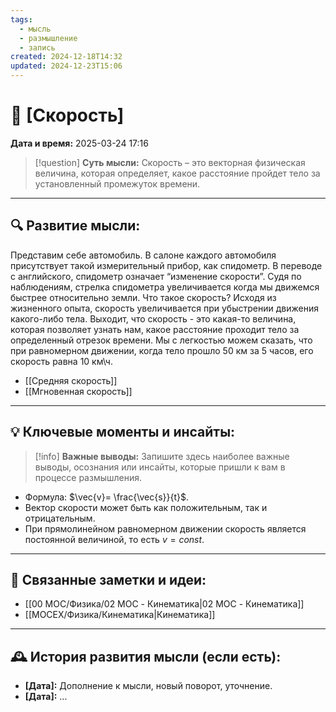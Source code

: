 ```yaml
---
tags:
  - мысль
  - размышление
  - запись
created: 2024-12-18T14:32
updated: 2024-12-23T15:06
---
```


# 💭  [Скорость]

**Дата и время:** 2025-03-24 17:16

> [!question] **Суть мысли:**
> Скорость – это векторная физическая величина, которая определяет, какое расстояние пройдет тело за установленный промежуток времени.

---

## 🔍 Развитие мысли:

Представим себе автомобиль. В салоне каждого автомобиля присутствует такой измерительный прибор, как спидометр. В переводе с английского, спидометр означает “изменение скорости”. Судя по наблюдениям, стрелка спидометра увеличивается когда мы движемся быстрее относительно земли. Что такое скорость? 
Исходя из жизненного опыта, скорость увеличивается при убыстрении движения какого-либо тела. Выходит, что скорость - это какая-то величина, которая позволяет узнать нам, какое расстояние проходит тело за определенный отрезок времени. Мы с легкостью можем сказать, что при равномерном движении, когда тело прошло 50 км за 5 часов, его скорость равна 10 км\ч.

- [[Средняя скорость]]
- [[Мгновенная скорость]]

---

## 💡 Ключевые моменты и инсайты:

> [!info] **Важные выводы:**
> Запишите здесь наиболее важные выводы, осознания или инсайты, которые пришли к вам в процессе размышления.

- Формула: $\vec{v}= \frac{\vec{s}}{t}$.
- Вектор скорости может быть как положительным, так и отрицательным.
- При прямолинейном равномерном движении скорость является постоянной величиной, то есть $v =const$.

---

## 🔄 Связанные заметки и идеи:

- [[00 MOC/Физика/02 MOC - Кинематика|02 MOC - Кинематика]]
- [[MOCEX/Физика/Кинематика|Кинематика]]

---

## 🕰️ История развития мысли (если есть):

* **[Дата]:**  Дополнение к мысли, новый поворот, уточнение.
* **[Дата]:**  ...